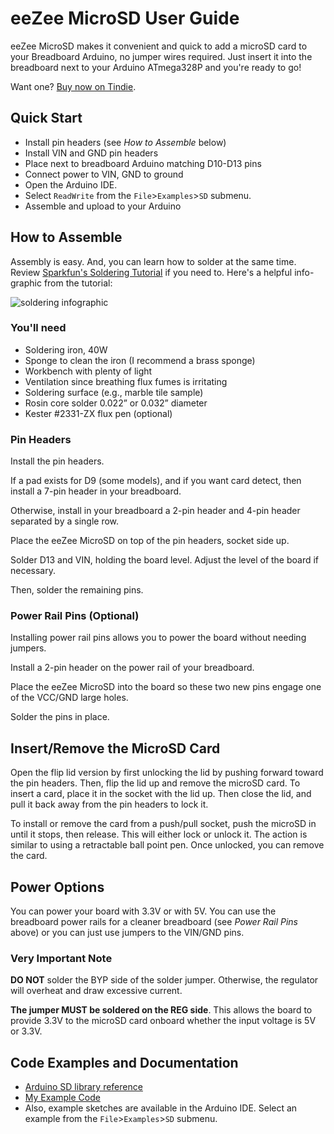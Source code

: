 # eeZee MicroSD User Guide

eeZee MicroSD makes it convenient and quick to add a microSD card to your Breadboard Arduino, no jumper wires required. Just insert it into the breadboard next to your Arduino ATmega328P and you're ready to go!

Want one? [Buy now on Tindie](https://www.tindie.com/products/edit/eezee-microsd-breakout-4/).

## Quick Start

 * Install pin headers (see *How to Assemble* below)
 * Install VIN and GND pin headers
 * Place next to breadboard Arduino matching D10-D13 pins
 * Connect power to VIN, GND to ground
 * Open the Arduino IDE.
 * Select ```ReadWrite``` from the ```File```>```Examples```>```SD``` submenu.
 * Assemble and upload to your Arduino

## How to Assemble

Assembly is easy. And, you can learn how to solder at the same time. Review [Sparkfun's Soldering Tutorial](https://learn.sparkfun.com/tutorials/how-to-solder---through-hole-soldering) if you need to. Here's a helpful info-graphic from the tutorial:

![soldering infographic](https://cdn.sparkfun.com/assets/c/d/a/a/9/523b1189757b7fb36e8b456b.jpg)

### You'll need
 * Soldering iron, 40W
 * Sponge to clean the iron (I recommend a brass sponge)
 * Workbench with plenty of light
 * Ventilation since breathing flux fumes is irritating
 * Soldering surface (e.g., marble tile sample)
 * Rosin core solder 0.022” or 0.032” diameter
 * Kester #2331-ZX flux pen (optional)

### Pin Headers

Install the pin headers.

If a pad exists for D9 (some models), and if you want card detect, then install a 7-pin header in your breadboard.

Otherwise, install in your breadboard a 2-pin header and 4-pin header separated by a single row.

Place the eeZee MicroSD on top of the pin headers, socket side up.

Solder D13 and VIN, holding the board level. Adjust the level of the board if necessary.

Then, solder the remaining pins.

### Power Rail Pins (Optional)
Installing power rail pins allows you to power the board without needing jumpers.

Install a 2-pin header on the power rail of your breadboard.

Place the eeZee MicroSD into the board so these two new pins engage one of the VCC/GND large holes.

Solder the pins in place.

## Insert/Remove the MicroSD Card
Open the flip lid version by first unlocking the lid by pushing forward toward the pin headers. Then, flip the lid up and remove the microSD card. To insert a card, place it in the socket with the lid up. Then close the lid, and pull it back away from the pin headers to lock it.

To install or remove the card from a push/pull socket, push the microSD in until it stops, then release. This will either lock or unlock it. The action is similar to using a retractable ball point pen. Once unlocked, you can remove the card.

## Power Options
You can power your board with 3.3V or with 5V. You can use the breadboard power rails for a cleaner breadboard (see *Power Rail Pins* above) or you can just use jumpers to the VIN/GND pins.

### Very Important Note

**DO NOT** solder the BYP side of the solder jumper. Otherwise, the regulator will overheat and draw excessive current.

**The jumper MUST be soldered on the REG side**. This allows the board to provide 3.3V to the microSD card onboard whether the input voltage is 5V or 3.3V.

## Code Examples and Documentation
* [Arduino SD library reference](https://www.arduino.cc/en/Reference/SD)
* [My Example Code](https://github.com/shimniok/eeZeeMicroSD/tree/master/examples)
* Also, example sketches are available in the Arduino IDE. Select an example from the ```File```>```Examples```>```SD``` submenu.
